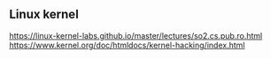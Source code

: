 ## Linux kernel
https://linux-kernel-labs.github.io/master/lectures/so2.cs.pub.ro.html  
https://www.kernel.org/doc/htmldocs/kernel-hacking/index.html  
